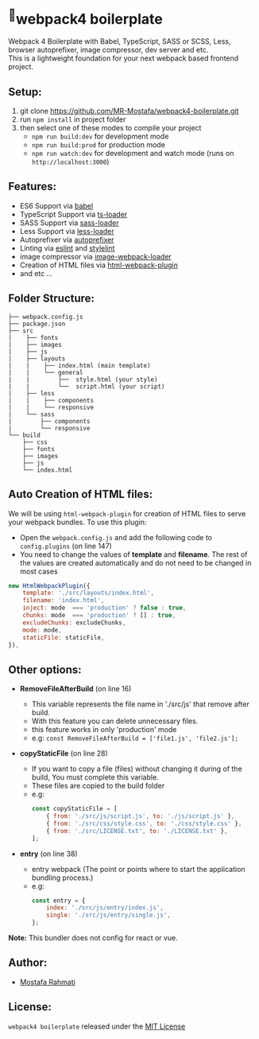 # <sup>🚀</sup>webpack4 boilerplate
Webpack 4 Boilerplate with Babel, TypeScript, SASS or SCSS, Less, browser autoprefixer, image compressor, dev server and etc.<br>
This is a lightweight foundation for your next webpack based frontend project.

## Setup:
1. git clone https://github.com/MR-Mostafa/webpack4-boilerplate.git
2. run <code>npm install</code> in project folder
3. then select one of these modes to compile your project<br>
    * <code>npm run build:dev</code> for development mode
    * <code>npm run build:prod</code> for production mode
    * <code>npm run watch:dev</code> for development and watch mode (runs on `http://localhost:3000`)
    
## Features:
* ES6 Support via [babel](https://babeljs.io/)
* TypeScript Support via [ts-loader](https://github.com/TypeStrong/ts-loader)
* SASS Support via [sass-loader](https://github.com/webpack-contrib/sass-loader)
* Less Support via [less-loader](https://github.com/webpack-contrib/less-loader)
* Autoprefixer via [autoprefixer](https://github.com/postcss/autoprefixer)
* Linting via [eslint](https://eslint.org/) and [stylelint](https://stylelint.io/)
* image compressor via [image-webpack-loader](https://github.com/tcoopman/image-webpack-loader)
* Creation of HTML files via [html-webpack-plugin](https://github.com/jantimon/html-webpack-plugin)
* and etc ... 

## Folder Structure:
```
├── webpack.config.js
├── package.json
├── src
|    ├── fonts
|    ├── images
|    ├── js
|    ├── layouts
|    |    ├── index.html (main template)
|    |    └── general
|    |        ├──  style.html (your style)
|    |        └──  script.html (your script)
|    ├── less
|    |    ├── components
|    |    └── responsive
|    └── sass
|        ├── components
|        └── responsive
└── build
    ├── css
    ├── fonts
    ├── images
    ├── js
    └── index.html
  ```
  
## Auto Creation of HTML files:
We will be using `html-webpack-plugin` for creation of HTML files to serve your webpack bundles. To use this plugin:
- Open the `webpack.config.js` and add the following code to `config.plugins` (on line 147)
- You need to change the values of <strong>template</strong> and <strong>filename</strong>. The rest of the values are created automatically and do not need to be changed in most cases
```js
new HtmlWebpackPlugin({
    template: './src/layouts/index.html',
    filename: 'index.html',
    inject: mode  === 'production' ? false : true,
    chunks: mode  === 'production' ? [] : true,
    excludeChunks: excludeChunks,
    mode: mode,
    staticFile: staticFile,
}),
```

## Other options:
- <strong>RemoveFileAfterBuild</strong> (on line 16)
     * This variable represents the file name in './src/js' that remove after build.
     * With this feature you can delete unnecessary files.
     * this feature works in only 'production' mode
     * e.g: `const RemoveFileAfterBuild = ['file1.js', 'file2.js'];`
     
- <strong>copyStaticFile</strong> (on line 28)
    * If you want to copy a file (files) without changing it during of the build, You must complete this variable.
    * These files are copied to the build folder
    * e.g: 
        ```js
        const copyStaticFile = [
            { from: './src/js/script.js', to: './js/script.js' },
            { from: './src/css/style.css', to: './css/style.css' },
            { from: './src/LICENSE.txt', to: './LICENSE.txt' },
        ];
        ```
        
- <strong>entry</strong> (on line 38)
    * entry webpack (The point or points where to start the application bundling process.)
    * e.g:
        ```js
        const entry = {
            index: './src/js/entry/index.js',
            single: './src/js/entry/single.js',
        };
        ```
        
<strong>Note:</strong> This bundler does not config for react or vue.

## Author:
- [Mostafa Rahmati](https://github.com/MR-Mostafa/)

## License:
`webpack4 boilerplate` released under the [MIT License](https://github.com/MR-Mostafa/webpack4-boilerplate/blob/master/LICENSE)
